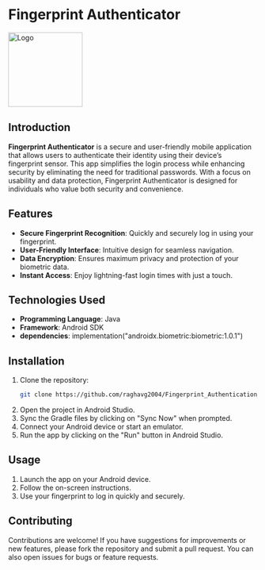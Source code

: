 # Fingerprint Authenticator
<img src="https://github.com/raghavg2004/Fingerprint_Authentication_Application/blob/master/app/src/main/res/drawable/fingerprint.png" alt="Logo" width="150" height="150"/>

## Introduction
**Fingerprint Authenticator** is a secure and user-friendly mobile application that allows users to authenticate their identity using their device’s fingerprint sensor. This app simplifies the login process while enhancing security by eliminating the need for traditional passwords. With a focus on usability and data protection, Fingerprint Authenticator is designed for individuals who value both security and convenience.

## Features
- **Secure Fingerprint Recognition**: Quickly and securely log in using your fingerprint.
- **User-Friendly Interface**: Intuitive design for seamless navigation.
- **Data Encryption**: Ensures maximum privacy and protection of your biometric data.
- **Instant Access**: Enjoy lightning-fast login times with just a touch.
  
## Technologies Used
- **Programming Language**: Java
- **Framework**: Android SDK
- **dependencies**: implementation("androidx.biometric:biometric:1.0.1")

## Installation
1. Clone the repository:
   ```bash
   git clone https://github.com/raghavg2004/Fingerprint_Authentication_Application.git

2. Open the project in Android Studio.
3. Sync the Gradle files by clicking on "Sync Now" when prompted.
4. Connect your Android device or start an emulator.
5. Run the app by clicking on the "Run" button in Android Studio.

## Usage
1. Launch the app on your Android device.
2. Follow the on-screen instructions.
3. Use your fingerprint to log in quickly and securely.

## Contributing
Contributions are welcome! If you have suggestions for improvements or new features, please fork the repository and submit a pull request. You can also open issues for bugs or feature requests.

